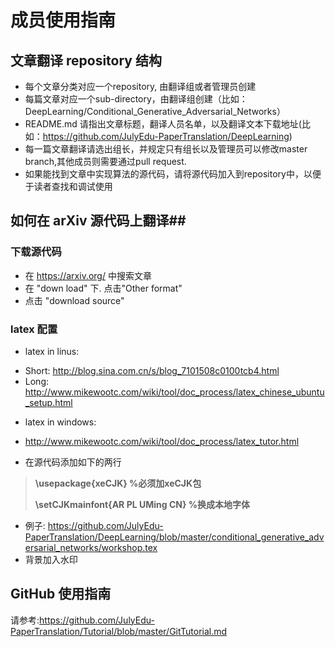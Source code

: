 # 成员使用指南 #

## 文章翻译 repository 结构 ##
* 每个文章分类对应一个repository, 由翻译组或者管理员创建
* 每篇文章对应一个sub-directory，由翻译组创建（比如：DeepLearning/Conditional_Generative_Adversarial_Networks）
* README.md 请指出文章标题，翻译人员名单，以及翻译文本下载地址(比如：https://github.com/JulyEdu-PaperTranslation/DeepLearning)
* 每一篇文章翻译请选出组长，并规定只有组长以及管理员可以修改master branch,其他成员则需要通过pull request.
* 如果能找到文章中实现算法的源代码，请将源代码加入到repository中，以便于读者查找和调试使用

## 如何在 arXiv 源代码上翻译##
### 下载源代码 ###
* 在 https://arxiv.org/ 中搜索文章
* 在 "down load" 下. 点击"Other format"
* 点击 "download source"
 
### latex 配置 ###
* latex in linus: 
 - Short: http://blog.sina.com.cn/s/blog_7101508c0100tcb4.html
 - Long: http://www.mikewootc.com/wiki/tool/doc_process/latex_chinese_ubuntu_setup.html
* latex in windows:
 - http://www.mikewootc.com/wiki/tool/doc_process/latex_tutor.html
* 在源代码添加如下的两行 
 > **\usepackage{xeCJK}  %必须加xeCJK包**
 >
 > **\setCJKmainfont{AR PL UMing CN}  %换成本地字体**

* 例子: https://github.com/JulyEdu-PaperTranslation/DeepLearning/blob/master/conditional_generative_adversarial_networks/workshop.tex
* 背景加入水印
## GitHub 使用指南 ##

请参考:https://github.com/JulyEdu-PaperTranslation/Tutorial/blob/master/GitTutorial.md
